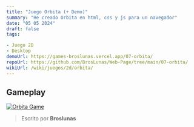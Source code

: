 ```yaml
---
title: "Juego Orbita (+ Demo)"
summary: "He creado Orbita en html, css y js para un navegador"
date: "05 05 2024"
draft: false
tags:

- Juego 2D
- Desktop
demoUrl: https://games-broslunas.vercel.app/07-orbita/
repoUrl: https://github.com/BrosLunas/Web-Page/tree/main/07-orbita/
wikiUrl: /wiki/juegos/2d/orbita/
---
```


## Gameplay
[![Orbita Game](/assets/img/games/orbita.png)](/assets/video/gameplay/orbita.mp4)

> Escrito por **Broslunas**